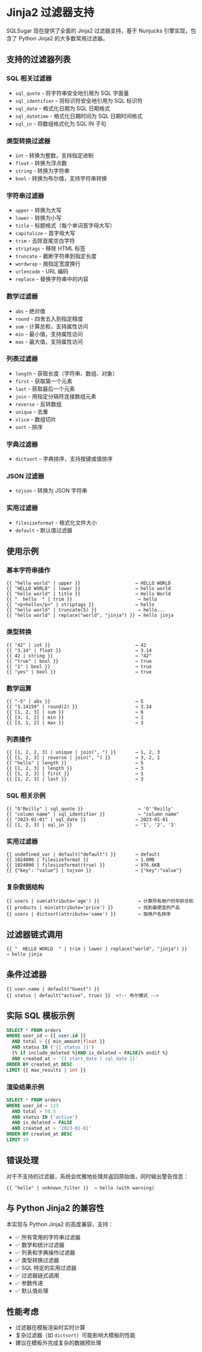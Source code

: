 # Jinja2 过滤器支持

SQLSugar 现在提供了全面的 Jinja2 过滤器支持，基于 Nunjucks 引擎实现，包含了 Python Jinja2 的大多数常用过滤器。

## 支持的过滤器列表

### SQL 相关过滤器
- `sql_quote` - 将字符串安全地引用为 SQL 字面量
- `sql_identifier` - 将标识符安全地引用为 SQL 标识符
- `sql_date` - 格式化日期为 SQL 日期格式
- `sql_datetime` - 格式化日期时间为 SQL 日期时间格式
- `sql_in` - 将数组格式化为 SQL IN 子句

### 类型转换过滤器
- `int` - 转换为整数，支持指定进制
- `float` - 转换为浮点数
- `string` - 转换为字符串
- `bool` - 转换为布尔值，支持字符串转换

### 字符串过滤器
- `upper` - 转换为大写
- `lower` - 转换为小写
- `title` - 标题格式（每个单词首字母大写）
- `capitalize` - 首字母大写
- `trim` - 去除首尾空白字符
- `striptags` - 移除 HTML 标签
- `truncate` - 截断字符串到指定长度
- `wordwrap` - 按指定宽度换行
- `urlencode` - URL 编码
- `replace` - 替换字符串中的内容

### 数学过滤器
- `abs` - 绝对值
- `round` - 四舍五入到指定精度
- `sum` - 计算总和，支持属性访问
- `min` - 最小值，支持属性访问
- `max` - 最大值，支持属性访问

### 列表过滤器
- `length` - 获取长度（字符串、数组、对象）
- `first` - 获取第一个元素
- `last` - 获取最后一个元素
- `join` - 用指定分隔符连接数组元素
- `reverse` - 反转数组
- `unique` - 去重
- `slice` - 数组切片
- `sort` - 排序

### 字典过滤器
- `dictsort` - 字典排序，支持按键或值排序

### JSON 过滤器
- `tojson` - 转换为 JSON 字符串

### 实用过滤器
- `filesizeformat` - 格式化文件大小
- `default` - 默认值过滤器

## 使用示例

### 基本字符串操作
```jinja2
{{ "hello world" | upper }}                    → HELLO WORLD
{{ "HELLO WORLD" | lower }}                    → hello world
{{ "hello world" | title }}                    → Hello World
{{ "  hello  " | trim }}                        → hello
{{ "<p>hello</p>" | striptags }}               → hello
{{ "hello world" | truncate(5) }}               → hello...
{{ "hello world" | replace("world", "jinja") }} → hello jinja
```

### 类型转换
```jinja2
{{ "42" | int }}                               → 42
{{ "3.14" | float }}                           → 3.14
{{ 42 | string }}                              → "42"
{{ "true" | bool }}                            → true
{{ "1" | bool }}                               → true
{{ "yes" | bool }}                             → true
```

### 数学运算
```jinja2
{{ "-5" | abs }}                               → 5
{{ "3.14159" | round(2) }}                     → 3.14
{{ [1, 2, 3] | sum }}                          → 6
{{ [3, 1, 2] | min }}                          → 1
{{ [3, 1, 2] | max }}                          → 3
```

### 列表操作
```jinja2
{{ [1, 2, 2, 3] | unique | join(", ") }}       → 1, 2, 3
{{ [1, 2, 3] | reverse | join(", ") }}         → 3, 2, 1
{{ "hello" | length }}                         → 5
{{ [1, 2, 3] | length }}                       → 3
{{ [1, 2, 3] | first }}                        → 1
{{ [1, 2, 3] | last }}                         → 3
```

### SQL 相关示例
```jinja2
{{ "O'Reilly" | sql_quote }}                    → 'O''Reilly'
{{ "column name" | sql_identifier }}            → "column name"
{{ "2023-01-01" | sql_date }}                  → 2023-01-01
{{ [1, 2, 3] | sql_in }}                       → '1', '2', '3'
```

### 实用过滤器
```jinja2
{{ undefined_var | default("default") }}       → default
{{ 1024000 | filesizeformat }}                 → 1.0MB
{{ 1024000 | filesizeformat(true) }}           → 976.6KB
{{ {"key": "value"} | tojson }}                → {"key":"value"}
```

### 复杂数据结构
```jinja2
{{ users | sum(attribute='age') }}              → 计算所有用户的年龄总和
{{ products | min(attribute='price') }}         → 找到最便宜的产品
{{ users | dictsort(attribute='name') }}        → 按用户名排序
```

## 过滤器链式调用

```jinja2
{{ "  HELLO WORLD  " | trim | lower | replace("world", "jinja") }}
→ hello jinja
```

## 条件过滤器

```jinja2
{{ user.name | default("Guest") }}
{{ status | default("active", true) }}  <!-- 布尔模式 -->
```

## 实际 SQL 模板示例

```sql
SELECT * FROM orders
WHERE user_id = {{ user.id }}
  AND total > {{ min_amount|float }}
  AND status IN ('{{ status }}')
  {% if include_deleted %}AND is_deleted = FALSE{% endif %}
  AND created_at > '{{ start_date | sql_date }}'
ORDER BY created_at DESC
LIMIT {{ max_results | int }}
```

### 渲染结果示例
```sql
SELECT * FROM orders
WHERE user_id = 123
  AND total > 50.5
  AND status IN ('active')
  AND is_deleted = FALSE
  AND created_at > '2023-01-01'
ORDER BY created_at DESC
LIMIT 10
```

## 错误处理

对于不支持的过滤器，系统会优雅地处理并返回原始值，同时输出警告信息：

```jinja2
{{ "hello" | unknown_filter }}  → hello (with warning)
```

## 与 Python Jinja2 的兼容性

本实现与 Python Jinja2 的高度兼容，支持：

- ✅ 所有常用的字符串过滤器
- ✅ 数学和统计过滤器
- ✅ 列表和字典操作过滤器
- ✅ 类型转换过滤器
- ✅ SQL 特定的实用过滤器
- ✅ 过滤器链式调用
- ✅ 参数传递
- ✅ 默认值处理

## 性能考虑

- 过滤器在模板渲染时实时计算
- 复杂过滤器（如 `dictsort`）可能影响大模板的性能
- 建议在模板外完成复杂的数据预处理